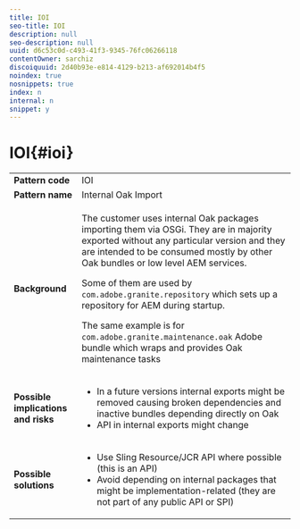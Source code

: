 ```yaml
---
title: IOI
seo-title: IOI
description: null
seo-description: null
uuid: d6c53c0d-c493-41f3-9345-76fc06266118
contentOwner: sarchiz
discoiquuid: 2d40b93e-e814-4129-b213-af692014b4f5
noindex: true
nosnippets: true
index: n
internal: n
snippet: y
---
```


# IOI{#ioi}

<table>
 <tbody>
  <tr>
   <td><strong>Pattern code</strong></td>
   <td>IOI</td>
  </tr>
  <tr>
   <td><strong>Pattern name</strong></td>
   <td>Internal Oak Import</td>
  </tr>
  <tr>
   <td><strong>Background</strong></td>
   <td><p>The customer uses internal Oak packages importing them via OSGi. They are in majority exported without any particular version and they are intended to be consumed mostly by other Oak bundles or low level AEM services.</p> <p>Some of them are used by <code>com.adobe.granite.repository</code> which sets up a repository for AEM during startup.</p> <p>The same example is for <code>com.adobe.granite.maintenance.oak</code> Adobe bundle which wraps and provides Oak maintenance tasks</p> </td>
  </tr>
  <tr>
   <td><strong>Possible implications and risks</strong></td>
   <td>
    <ul>
     <li> In a future versions internal exports might be removed causing broken dependencies and inactive bundles depending directly on Oak<br /> </li>
     <li>API in internal exports might change</li>
    </ul> </td>
  </tr>
  <tr>
   <td><strong>Possible solutions</strong></td>
   <td>
    <ul>
     <li> Use Sling Resource/JCR API where possible (this is an API)<br /> </li>
     <li>Avoid depending on internal packages that might be implementation-related (they are not part of any public API or SPI)</li>
    </ul> </td>
  </tr>
 </tbody>
</table>

